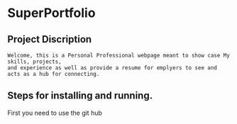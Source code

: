 # SuperPortfolio

## Project Discription
    Welcome, this is a Personal Professional webpage meant to show case My skills, projects, 
    and experience as well as provide a resume for emplyers to see and acts as a hub for connecting.

## Steps for installing and running. 
First you need to use the git hub 
